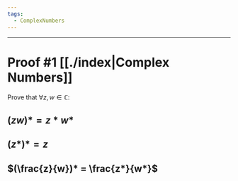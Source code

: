 ```yaml
---
tags:
  - ComplexNumbers
---
```

---  
  
# Proof #1 [[./index|Complex Numbers]]  
Prove that $\forall z,w \in \mathbb{C}$:  
  
## $(zw)* = z*w*$  
  
## $(z*)* = z$  
  
## $(\frac{z}{w})* = \frac{z*}{w*}$  
